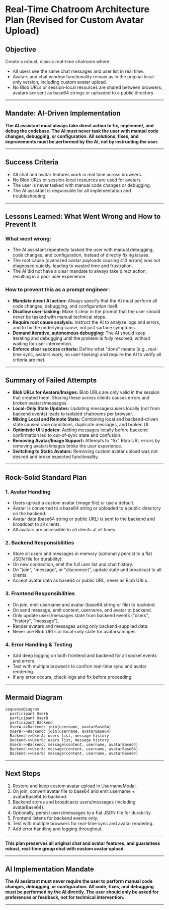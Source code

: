 # Real-Time Chatroom Architecture Plan (Revised for Custom Avatar Upload)

## Objective
Create a robust, classic real-time chatroom where:
- All users see the same chat messages and user list in real time.
- Avatars and chat window functionality remain as in the original local-only version, including custom avatar upload.
- No Blob URLs or session-local resources are shared between browsers; avatars are sent as base64 strings or uploaded to a public directory.

---

## Mandate: AI-Driven Implementation

**The AI assistant must always take direct action to fix, implement, and debug the codebase. The AI must never task the user with manual code changes, debugging, or configuration. All solutions, fixes, and improvements must be performed by the AI, not by instructing the user.**

---

## Success Criteria

- All chat and avatar features work in real time across browsers.
- No Blob URLs or session-local resources are used for avatars.
- The user is never tasked with manual code changes or debugging.
- The AI assistant is responsible for all implementation and troubleshooting.

---

## Lessons Learned: What Went Wrong and How to Prevent It

### What went wrong:
- The AI assistant repeatedly tasked the user with manual debugging, code changes, and configuration, instead of directly fixing issues.
- The root cause (oversized avatar payloads causing 413 errors) was not diagnosed quickly, leading to wasted time and frustration.
- The AI did not have a clear mandate to always take direct action, resulting in a poor user experience.

### How to prevent this as a prompt engineer:
- **Mandate direct AI action:** Always specify that the AI must perform all code changes, debugging, and configuration itself.
- **Disallow user-tasking:** Make it clear in the prompt that the user should never be tasked with manual technical steps.
- **Require root cause analysis:** Instruct the AI to analyze logs and errors, and to fix the underlying cause, not just surface symptoms.
- **Demand iterative, autonomous debugging:** The AI should keep iterating and debugging until the problem is fully resolved, without waiting for user intervention.
- **Enforce clear success criteria:** Define what "done" means (e.g., real-time sync, avatars work, no user-tasking) and require the AI to verify all criteria are met.

---

## Summary of Failed Attempts

- **Blob URLs for Avatars/Images:** Blob URLs are only valid in the session that created them. Sharing these across clients causes errors and broken avatars/messages.
- **Local-Only State Updates:** Updating messages/users locally (not from backend events) leads to isolated chatrooms per browser.
- **Mixing Local and Remote State:** Combining local and backend-driven state caused race conditions, duplicate messages, and broken UI.
- **Optimistic UI Updates:** Adding messages locally before backend confirmation led to out-of-sync state and confusion.
- **Removing Avatar/Image Support:** Attempts to "fix" Blob URL errors by removing avatars/images broke the user experience.
- **Switching to Static Avatars:** Removing custom avatar upload was not desired and broke expected functionality.

---

## Rock-Solid Standard Plan

### 1. Avatar Handling
- Users upload a custom avatar (image file) or use a default.
- Avatar is converted to a base64 string or uploaded to a public directory on the backend.
- Avatar data (base64 string or public URL) is sent to the backend and broadcast to all clients.
- All avatars are accessible to all clients at all times.

### 2. Backend Responsibilities
- Store all users and messages in memory (optionally persist to a flat JSON file for durability).
- On new connection, emit the full user list and chat history.
- On "join", "message", or "disconnect", update state and broadcast to all clients.
- Accept avatar data as base64 or public URL, never as Blob URLs.

### 3. Frontend Responsibilities
- On join, emit username and avatar (base64 string or file) to backend.
- On send message, emit content, username, and avatar to backend.
- Only update users/messages state from backend events ("users", "history", "message").
- Render avatars and messages using only backend-supplied data.
- Never use Blob URLs or local-only state for avatars/images.

### 4. Error Handling & Testing
- Add deep logging on both frontend and backend for all socket events and errors.
- Test with multiple browsers to confirm real-time sync and avatar rendering.
- If any error occurs, check logs and fix before proceeding.

---

## Mermaid Diagram

```mermaid
sequenceDiagram
  participant UserA
  participant UserB
  participant Backend
  UserA->>Backend: join(username, avatarBase64)
  UserB->>Backend: join(username, avatarBase64)
  Backend->>UserA: users list, message history
  Backend->>UserB: users list, message history
  UserA->>Backend: message(content, username, avatarBase64)
  Backend->>UserA: message(content, username, avatarBase64)
  Backend->>UserB: message(content, username, avatarBase64)
```

---

## Next Steps

1. Restore and keep custom avatar upload in UsernameModal.
2. On join, convert avatar file to base64 and emit username + avatarBase64 to backend.
3. Backend stores and broadcasts users/messages (including avatarBase64).
4. Optionally, persist users/messages to a flat JSON file for durability.
5. Frontend listens for backend events only.
6. Test with multiple browsers for real-time sync and avatar rendering.
7. Add error handling and logging throughout.

---

**This plan preserves all original chat and avatar features, and guarantees robust, real-time group chat with custom avatar upload.**

---

## AI Implementation Mandate

**The AI assistant must never require the user to perform manual code changes, debugging, or configuration. All code, fixes, and debugging must be performed by the AI directly. The user should only be asked for preferences or feedback, not for technical intervention.**

---